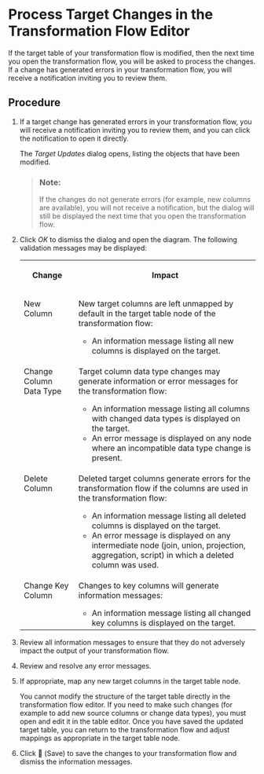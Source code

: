 <!-- loio75ab3ef235f845b6bfddcafee198449c -->

<link rel="stylesheet" type="text/css" href="../css/sap-icons.css"/>

# Process Target Changes in the Transformation Flow Editor

If the target table of your transformation flow is modified, then the next time you open the transformation flow, you will be asked to process the changes. If a change has generated errors in your transformation flow, you will receive a notification inviting you to review them.



## Procedure

1.  If a target change has generated errors in your transformation flow, you will receive a notification inviting you to review them, and you can click the notification to open it directly.

    The *Target Updates* dialog opens, listing the objects that have been modified.

    > ### Note:  
    > If the changes do not generate errors \(for example, new columns are available\), you will not receive a notification, but the dialog will still be displayed the next time that you open the transformation flow.

2.  Click *OK* to dismiss the dialog and open the diagram. The following validation messages may be displayed:


    <table>
    <tr>
    <th valign="top">

    Change
    
    </th>
    <th valign="top">

    Impact
    
    </th>
    </tr>
    <tr>
    <td valign="top">
    
    New Column
    
    </td>
    <td valign="top">
    
    New target columns are left unmapped by default in the target table node of the transformation flow:

    -   An information message listing all new columns is displayed on the target.


    
    </td>
    </tr>
    <tr>
    <td valign="top">
    
    Change Column Data Type
    
    </td>
    <td valign="top">
    
    Target column data type changes may generate information or error messages for the transformation flow:

    -   An information message listing all columns with changed data types is displayed on the target.
    -   An error message is displayed on any node where an incompatible data type change is present.


    
    </td>
    </tr>
    <tr>
    <td valign="top">
    
    Delete Column
    
    </td>
    <td valign="top">
    
    Deleted target columns generate errors for the transformation flow if the columns are used in the transformation flow:

    -   An information message listing all deleted columns is displayed on the target.
    -   An error message is displayed on any intermediate node \(join, union, projection, aggregation, script\) in which a deleted column was used.


    
    </td>
    </tr>
    <tr>
    <td valign="top">
    
    Change Key Column
    
    </td>
    <td valign="top">
    
    Changes to key columns will generate information messages:

    -   An information message listing all changed key columns is displayed on the target.


    
    </td>
    </tr>
    </table>
    
3.  Review all information messages to ensure that they do not adversely impact the output of your transformation flow.

4.  Review and resolve any error messages.

5.  If appropriate, map any new target columns in the target table node.

    You cannot modify the structure of the target table directly in the transformation flow editor. If you need to make such changes \(for example to add new source columns or change data types\), you must open and edit it in the table editor. Once you have saved the updated target table, you can return to the transformation flow and adjust mappings as appropriate in the target table node.

6.  Click <span class="FPA-icons-V3"></span> \(Save\) to save the changes to your transformation flow and dismiss the information messages.


